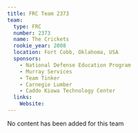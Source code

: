 ```yaml
---
title: FRC Team 2373
team:
  type: FRC
  number: 2373
  name: The Crickets
  rookie_year: 2008
  location: Fort Cobb, Oklahoma, USA
  sponsors:
    - National Defense Education Program
    - Murray Services
    - Team Tinker
    - Carnegie Lumber
    - Caddo Kiowa Technology Center
  links:
    Website: 
---
```

No content has been added for this team